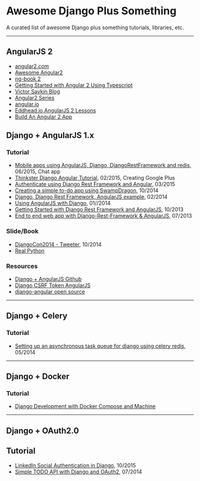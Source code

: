 # Awesome Django Plus Something

A curated list of awesome Django plus something tutorials, libraries, etc.

---

## AngularJS 2

- [angular2.com](http://www.angular2.com/)
- [Awesome Angular2](https://github.com/angular-class/awesome-angular2)
- [ng-book 2](https://www.ng-book.com/2)
- [Getting Started with Angular 2 Using Typescript](http://www.sitepoint.com/getting-started-with-angular-2-using-typescript/)
- [Victor Savkin Blog](http://victorsavkin.com/)
- [Angular2 Series](https://auth0.com/blog/2015/09/03/angular2-series-working-with-pipes/)
- [angular.io](https://angular.io/docs/js/latest/index.html)
- [Eddhead.io AngularJS 2 Lessons](https://egghead.io/technologies/angular2)
- [Build An Angular 2 App](http://www.wintellect.com/devcenter/jcarroll/build-an-angular-2-app-the-root-component)

## Django + AngularJS 1.x

### Tutorial

- [Mobile apps using AngularJS, Django, DjangoRestFramework and redis](http://www.aptuz.com/blog/mobile-apps-using-angularjs-django-djangorestframework-and-redis-part-1/), 06/2015, Chat app
- [Thinkster Django Angular Tutorial](https://github.com/brwr/thinkster-django-angular-tutorial), 02/2015, Creating Google Plus
- [Authenticate using Django Rest Framework and Angular](http://richardtier.com/2014/03/15/authenticate-using-django-rest-framework-endpoint-and-angularjs/), 03/2015
- [Creating a simple to-do app using SwampDragon](http://swampdragon.net/tutorial/part-1-here-be-dragons-and-thats-a-good-thing/), 10/2014
- [Django, Django Rest Framework, AngularJS example](http://nanvel.com/b/1393545600), 02/2014
- [Using AngularJS with Django](http://glynjackson.org/weblog/tutorial-using-angularjs-django/), 01//2014
- [Getting Started with Django Rest Framework and AngularJS](http://blog.kevinastone.com/getting-started-with-django-rest-framework-and-angularjs.html), 10/2013
- [End to end web app with Django-Rest-Framework & AngularJS](http://mourafiq.com/2013/07/01/end-to-end-web-app-with-django-angular-1.html), 07/2013

### Slide/Book

- [DjangoCon2014 - Tweeter](http://www.slideshare.net/nnja/djangocon-2014-angular-django?related=1), 10/2014
- [Real Python](https://realpython.com/courses/#course-3-advanced-web-development-with-django)

### Resources

- [Django + AngularJS Github](https://github.com/jrief/django-angular)
- [Django CSRF Token AngularJS](http://joelsaupe.com/programming/django-csrf-token-angularjs/)
- [django-angular open source](http://django-angular.readthedocs.org/en/latest/)

---

## Django + Celery

### Tutorial

- [Setting up an asynchronous task queue for django using celery redis](http://michal.karzynski.pl/blog/2014/05/18/setting-up-an-asynchronous-task-queue-for-django-using-celery-redis/), 05/2014

---

## Django + Docker

### Tutorial

- [Django Development with Docker Compose and Machine](https://realpython.com/blog/python/django-development-with-docker-compose-and-machine/)

---

## Django + OAuth2.0

## Tutorial

- [LinkedIn Social Authentication in Django](https://realpython.com/blog/python/linkedin-social-authentication-in-django/), 10/2015
- [Simple TODO API with Django and OAuth2](http://www.madewithtea.com/simple-todo-api-with-django-and-oauth2.html), 07/2014

